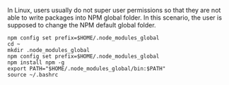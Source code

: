 In Linux, users usually do not super user permissions so that they are not able to write packages into NPM global folder. In this scenario, the user is supposed to change the NPM default global folder.  

```
npm config set prefix=$HOME/.node_modules_global
cd ~
mkdir .node_modules_global
npm config set prefix=$HOME/.node_modules_global
npm install npm -g
export PATH="$HOME/.node_modules_global/bin:$PATH"	
source ~/.bashrc
```
